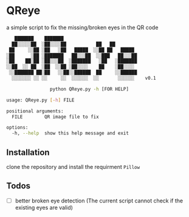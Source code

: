 # QReye

a simple script to fix the missing/broken eyes in the QR code



```bash
   ███████    ███████
  ██░░░░░██  ░██░░░░██           ██   ██
 ██     ░░██ ░██   ░██   █████  ░░██ ██   █████
░██      ░██ ░███████   ██░░░██  ░░███   ██░░░██
░██    ██░██ ░██░░░██  ░███████   ░██   ░███████
░░██  ░░ ██  ░██  ░░██ ░██░░░░    ██    ░██░░░░
 ░░███████ ██░██   ░░██░░██████  ██     ░░██████
  ░░░░░░░ ░░ ░░     ░░  ░░░░░░  ░░       ░░░░░░    v0.1

                python QReye.py -h [FOR HELP]

usage: QReye.py [-h] FILE

positional arguments:
  FILE        QR image file to fix

options:
  -h, --help  show this help message and exit
```



## Installation

clone the repository and install the requirment `Pillow`



## Todos

- [ ] better broken eye detection (The current script cannot check if the existing eyes are valid)